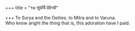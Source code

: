 +++
title = "१७ सूर्यायै देवेभ्यो"

+++
To Surya and the Deities, to Mitra and to Varuna.  
     Who know aright the thing that is, this adoration have I paid.